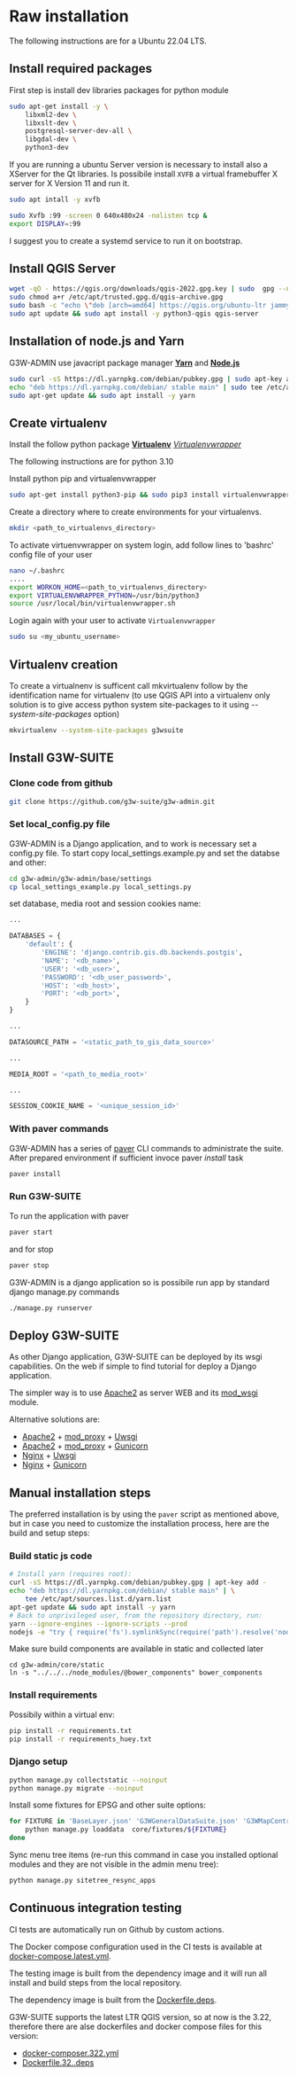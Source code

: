 # Raw installation

The following instructions are for a Ubuntu 22.04 LTS.

## Install required packages
First step is install dev libraries packages for python module

```bash
sudo apt-get install -y \
    libxml2-dev \
    libxslt-dev \
    postgresql-server-dev-all \
    libgdal-dev \
    python3-dev
```

If you are running a ubuntu Server version is necessary to install also a XServer for the Qt libraries. 
Is possibile install `XVFB` a virtual framebuffer X server for X Version 11 and run it.

```bash
sudo apt intall -y xvfb

sudo Xvfb :99 -screen 0 640x480x24 -nolisten tcp &
export DISPLAY=:99
```
I suggest you to create a systemd service to run it on bootstrap.


## Install QGIS Server

```sh
wget -qO - https://qgis.org/downloads/qgis-2022.gpg.key | sudo  gpg --no-default-keyring --keyring gnupg-ring:/etc/apt/trusted.gpg.d/qgis-archive.gpg --import 
sudo chmod a+r /etc/apt/trusted.gpg.d/qgis-archive.gpg
sudo bash -c "echo \"deb [arch=amd64] https://qgis.org/ubuntu-ltr jammy main\" >> /etc/apt/sources.list"
sudo apt update && sudo apt install -y python3-qgis qgis-server
```

## Installation of node.js and Yarn
G3W-ADMIN use javacript package manager [**Yarn**](https://yarnpkg.com/) and [**Node.js**](https://nodejs.org/it/)

```bash
sudo curl -sS https://dl.yarnpkg.com/debian/pubkey.gpg | sudo apt-key add -
echo "deb https://dl.yarnpkg.com/debian/ stable main" | sudo tee /etc/apt/sources.list.d/yarn.list
sudo apt-get update && sudo apt install -y yarn
```
## Create virtualenv

Install the follow python package
[**Virtualenv**](https://virtualenv.pypa.io/en/stable/)
[*Virtualenvwrapper*](https://bitbucket.org/virtualenvwrapper/virtualenvwrapper/src/master/)

The following instructions are for python 3.10

Install python pip and virtualenvwrapper

```bash
sudo apt-get install python3-pip && sudo pip3 install virtualenvwrapper
```

Create a directory where to create environments for your virtualenvs.
```bash
mkdir <path_to_virtualenvs_directory>
```

To activate virtuenvwrapper on system login, add follow lines to 'bashrc' config file of your user
```bash
nano ~/.bashrc
....
export WORKON_HOME=<path_to_virtualenvs_directory>
export VIRTUALENVWRAPPER_PYTHON=/usr/bin/python3
source /usr/local/bin/virtualenvwrapper.sh
```
Login again with your user to activate `Virtualenvwrapper`

```bash
sudo su <my_ubuntu_username>
```

## Virtualenv creation
To create a virtualnenv is sufficent call mkvirtualenv follow by the identification name for virtualenv (to use QGIS API into a virtualenv only solution is to give access python system site-packages to it using *--system-site-packages* option)
```bash
mkvirtualenv --system-site-packages g3wsuite
```

## Install G3W-SUITE

### Clone code from github
```bash
git clone https://github.com/g3w-suite/g3w-admin.git
```

### Set local_config.py file
G3W-ADMIN is a Django application, and to work is necessary set a config.py file. To start copy local_settings.example.py and set the databse and other:
```bash
cd g3w-admin/g3w-admin/base/settings
cp local_settings_example.py local_settings.py
```

set database, media root and session cookies name:

```python
...

DATABASES = {
    'default': {
        'ENGINE': 'django.contrib.gis.db.backends.postgis',
        'NAME': '<db_name>',
        'USER': '<db_user>',
        'PASSWORD': '<db_user_password>',
        'HOST': '<db_host>',
        'PORT': '<db_port>',
    }
}

...

DATASOURCE_PATH = '<static_path_to_gis_data_source>'

...

MEDIA_ROOT = '<path_to_media_root>'

...

SESSION_COOKIE_NAME = '<unique_session_id>'
```



### With paver commands

G3W-ADMIN has a series of [paver](http://pythonhosted.org/Paver/) CLI commands to administrate the suite.
After prepared environment if sufficient invoce paver *install* task

```bash
paver install
```

### Run G3W-SUITE

To run the application with paver

```bash
paver start
```

and for stop
```bash
paver stop
```


G3W-ADMIN is a django application so is possibile run app by standard django manage.py commands

```bash
./manage.py runserver
```

## Deploy G3W-SUITE

As other Django application, G3W-SUITE can be deployed by its wsgi capabilities.
On the web if simple to find tutorial for deploy a Django application.

The simpler way is to use [Apache2](https://httpd.apache.org/) as server WEB and its [mod_wsgi](https://en.wikipedia.org/wiki/Mod_wsgi) module.

Alternative solutions are:


* [Apache2](https://httpd.apache.org/) + [mod_proxy](https://httpd.apache.org/docs/2.4/mod/mod_proxy.html) + [Uwsgi](https://uwsgi-docs.readthedocs.io/en/latest/)
* [Apache2](https://httpd.apache.org/) + [mod_proxy](https://httpd.apache.org/docs/2.4/mod/mod_proxy.html) + [Gunicorn](http://gunicorn.org/)
* [Nginx](https://nginx.org/) + [Uwsgi](https://uwsgi-docs.readthedocs.io/en/latest/)
* [Nginx](https://nginx.org/) + [Gunicorn](http://gunicorn.org/)


## Manual installation steps

The preferred installation is by using the `paver` script as mentioned above, but in case you need to customize the installation process, here are the build and setup steps:

### Build static js code


```bash
# Install yarn (requires root):
curl -sS https://dl.yarnpkg.com/debian/pubkey.gpg | apt-key add -
echo "deb https://dl.yarnpkg.com/debian/ stable main" | \
    tee /etc/apt/sources.list.d/yarn.list
apt-get update && sudo apt install -y yarn
# Back to unprivileged user, from the repository directory, run:
yarn --ignore-engines --ignore-scripts --prod
nodejs -e "try { require('fs').symlinkSync(require('path').resolve('node_modules/@bower_components'), 'g3w-admin/core/static/bower_components', 'junction') } catch (e) { }"
```

Make sure build components are available in static and collected later
```
cd g3w-admin/core/static
ln -s "../../../node_modules/@bower_components" bower_components
```

### Install requirements

Possibily within a virtual env:

```bash
pip install -r requirements.txt
pip install -r requirements_huey.txt
```

### Django setup

```bash
python manage.py collectstatic --noinput
python manage.py migrate --noinput
```

Install some fixtures for EPSG and other suite options:

```bash
for FIXTURE in 'BaseLayer.json' 'G3WGeneralDataSuite.json' 'G3WMapControls.json' 'G3WSpatialRefSys.json'; do
    python manage.py loaddata  core/fixtures/${FIXTURE}
done
```

Sync menu tree items (re-run this command in case you installed optional modules and they are not visible in the admin menu tree):

```bash
python manage.py sitetree_resync_apps
```

## Continuous integration testing

CI tests are automatically run on Github by custom actions.

The Docker compose configuration used in the CI tests is available at [docker-compose.latest.yml](https://github.com/g3w-suite/g3w-admin/blob/dev/docker-compose.latest.yml).

The testing image is built from the dependency image and it will run all install and build steps from the local repository.

The dependency image is built from the [Dockerfile.deps](https://github.com/g3w-suite/g3w-admin/blob/dev/ci_scripts/Dockerfile.deps).

G3W-SUITE supports the latest LTR QGIS version, so at now is the 3.22, therefore there are alse dockerfiles and docker compose files for this version:

* [docker-composer.322.yml](https://github.com/g3w-suite/g3w-admin/blob/dev/docker-compose.322.yml)
* [Dockerfile.32..deps](https://github.com/g3w-suite/g3w-admin/blob/dev/ci_scripts/Dockerfile.322.deps)
